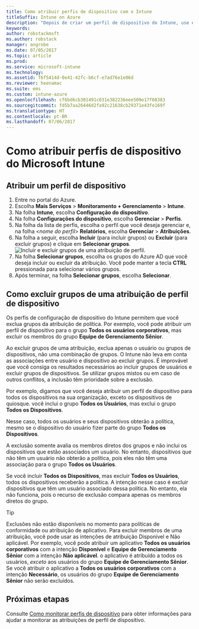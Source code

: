 ```yaml
---
title: Como atribuir perfis de dispositivo com o Intune
titleSuffix: Intune on Azure
description: "Depois de criar um perfil de dispositivo do Intune, use este tópico para saber como atribuí-lo a dispositivos."
keywords: 
author: robstackmsft
ms.author: robstack
manager: angrobe
ms.date: 07/05/2017
ms.topic: article
ms.prod: 
ms.service: microsoft-intune
ms.technology: 
ms.assetid: f6f5414d-0e41-42fc-b6cf-e7ad76e1e06d
ms.reviewer: heenamac
ms.suite: ems
ms.custom: intune-azure
ms.openlocfilehash: cf6bd6cb301491c031e382236eee509e17f08383
ms.sourcegitcommit: fd5b7aa26446d2fa92c21638cb29371e43fe169f
ms.translationtype: HT
ms.contentlocale: pt-BR
ms.lasthandoff: 07/06/2017
---
```

# <a name="how-to-assign-microsoft-intune-device-profiles"></a>Como atribuir perfis de dispositivo do Microsoft Intune

## <a name="assign-a-device-profile"></a>Atribuir um perfil de dispositivo

1. Entre no portal do Azure.
2. Escolha **Mais Serviços** > **Monitoramento + Gerenciamento** > **Intune**.
3. Na folha **Intune**, escolha **Configuração do dispositivo**.
1. Na folha **Configurações do dispositivo**, escolha **Gerenciar** > **Perfis**.
2. Na folha da lista de perfis, escolha o perfil que você deseja gerenciar e, na folha <*nome do perfil*> **Relatórios**, escolha **Gerenciar** > **Atribuições**.
3. Na folha a seguir, escolha **Incluir** (para incluir grupos) ou **Excluir** (para excluir grupos) e clique em **Selecionar grupos**.
![Incluir e excluir grupos de uma atribuição de perfil.](./media/group-include-exclude.png)
4. Na folha **Selecionar grupos**, escolha os grupos do Azure AD que você deseja incluir ou excluir da atribuição. Você pode manter a tecla **CTRL** pressionada para selecionar vários grupos.
4. Após terminar, na folha **Selecionar grupos**, escolha **Selecionar**.



## <a name="how-to-exclude-groups-from-a-device-profile-assignment"></a>Como excluir grupos de uma atribuição de perfil de dispositivo

Os perfis de configuração de dispositivo do Intune permitem que você exclua grupos da atribuição de política. Por exemplo, você pode atribuir um perfil de dispositivo para o grupo **Todos os usuários corporativos**, mas excluir os membros do grupo **Equipe de Gerenciamento Sênior**.

Ao excluir grupos de uma atribuição, exclua apenas o usuário ou grupos de dispositivos, não uma combinação de grupos. O Intune não leva em conta as associações entre usuário e dispositivo ao excluir grupos. É improvável que você consiga os resultados necessários ao incluir grupos de usuários e excluir grupos de dispositivos. Se utilizar grupos mistos ou em caso de outros conflitos, a inclusão têm prioridade sobre a exclusão.

Por exemplo, digamos que você deseja atribuir um perfil de dispositivo para todos os dispositivos na sua organização, exceto os dispositivos de quiosque. você inclui o grupo **Todos os Usuários**, mas exclui o grupo **Todos os Dispositivos**.

Nesse caso, todos os usuários e seus dispositivos obterão a política, mesmo se o dispositivo do usuário fizer parte do grupo **Todos os Dispositivos**. 

A exclusão somente avalia os membros diretos dos grupos e não inclui os dispositivos que estão associados um usuário. No entanto, dispositivos que não têm um usuário não obterão a política, pois eles não têm uma associação para o grupo **Todos os Usuários**. 

Se você incluir **Todos os Dispositivos**, mas excluir **Todos os Usuários**, todos os dispositivos receberão a política. A intenção nesse caso é excluir dispositivos que têm um usuário associado dessa política. No entanto, ela não funciona, pois o recurso de exclusão compara apenas os membros diretos do grupo. 

>[!Tip]
>Exclusões não estão disponíveis no momento para políticas de conformidade ou atribuição de aplicativo. Para excluir membros de uma atribuição, você pode usar as intenções de atribuição Disponível e Não aplicável. Por exemplo, você pode atribuir um aplicativo **Todos os usuários corporativos** com a intenção **Disponível** e **Equipe de Gerenciamento Sênior** com a intenção **Não aplicável**. o aplicativo é atribuído a todos os usuários, *exceto* aos usuários do grupo **Equipe de Gerenciamento Sênior**. Se você atribuir o aplicativo a **Todos os usuários corporativos** com a intenção **Necessário**, os usuários do grupo **Equipe de Gerenciamento Sênior** não serão excluídos.
 
    
## <a name="next-steps"></a>Próximas etapas
Consulte [Como monitorar perfis de dispositivo](device-profile-monitor.md) para obter informações para ajudar a monitorar as atribuições de perfil de dispositivo.
